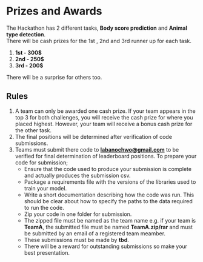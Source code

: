 # Prizes and Awards

The Hackathon has 2 different tasks, **Body score prediction** and **Animal type detection**.  
There will be cash prizes for the 1st , 2nd and 3rd runner up for each task.

1. **1st - 300$**
2. **2nd - 250$**
3. **3rd - 200$**

There will be a surprise for others too.

## Rules

1. A team can only be awarded one cash prize. If your team appears in the top 3 for both challenges, you will receive the cash prize for where you placed highest.
   However, your team will receive a bonus cash prize for the other task.
2. The final positions will be determined after verification of code submissions.
3. Teams must submit there code to **labanochwo@gmail.com** to be verified for final determination of leaderboard positions. To prepare your code for submission;
   - Ensure that the code used to produce your submission is complete and actually produces the submission csv.
   - Package a requirements file with the versions of the libraries used to train your model.
   - Write a short documentation describing how the code was run. This should be clear about how to specify the paths to the data required to run the code.
   - Zip your code in one folder for submission.
   - The zipped file must be named as the team name e.g. if your team is **TeamA**, the submitted file must be named **TeamA.zip/rar** and must be submitted by an email of a registered team meamber.
   - These submissions must be made by **tbd**.
   - There will be a reward for outstanding submissions so make your best presentation.
